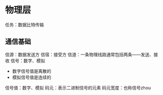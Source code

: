 


# 物理层
任务：数据比特传输

## 通信基础
信源：数据发送方
信宿：接受方
信道：一条物理线路通常包括两条——发送、接收
信号：数字、模拟
- 数字信号值是离散的
- 模拟信号值是连续的

信号值：数字、模拟
码元：表示二进制信号的元素
码元宽度：也称信号zhou
<!--stackedit_data:
eyJoaXN0b3J5IjpbMTk0Nzk3MzQ3OCwyMjU2NDI3MzZdfQ==
-->